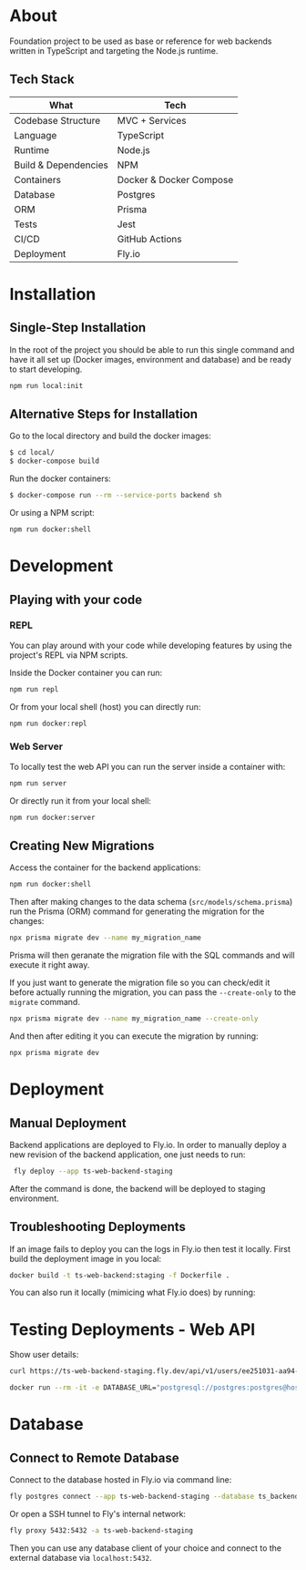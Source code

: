 # About

Foundation project to be used as base or reference for web backends written in TypeScript and targeting the Node.js runtime.

## Tech Stack

| What | Tech |
| -------- | ------- |
| Codebase Structure | MVC + Services |
| Language | TypeScript |
| Runtime | Node.js     |
| Build & Dependencies | NPM |
| Containers | Docker & Docker Compose |
| Database | Postgres |
| ORM | Prisma |
| Tests | Jest |
| CI/CD | GitHub Actions |
| Deployment | Fly.io |


# Installation

## Single-Step Installation

In the root of the project you should be able to run this single command and
have it all set up (Docker images, environment and database) and be ready to start
developing.

```sh
npm run local:init
```

## Alternative Steps for Installation

Go to the local directory and build the docker images:

```sh
$ cd local/
$ docker-compose build
```

Run the docker containers:

```sh
$ docker-compose run --rm --service-ports backend sh
```

Or using a NPM script:

```sh
npm run docker:shell
```

# Development

## Playing with your code

### REPL

You can play around with your code while developing features by using the project's REPL via NPM scripts.

Inside the Docker container you can run:

```sh
npm run repl
```

Or from your local shell (host) you can directly run:

```sh
npm run docker:repl
```

### Web Server

To locally test the web API you can run the server inside a container with:

```sh
npm run server
```

Or directly run it from your local shell:

```sh
npm run docker:server
```

## Creating New Migrations

Access the container for the backend applications:

```sh
npm run docker:shell
```

Then after making changes to the data schema (`src/models/schema.prisma`)
run the Prisma (ORM) command for generating the migration for the changes:

```sh
npx prisma migrate dev --name my_migration_name
```

Prisma will then geranate the migration file with the SQL commands and will
execute it right away.

If you just want to generate the migration file so you can check/edit it before
actually running the migration, you can pass the `--create-only` to the
`migrate` command.

```sh
npx prisma migrate dev --name my_migration_name --create-only
```

And then after editing it you can execute the migration by running:

```sh
npx prisma migrate dev
```

# Deployment

## Manual Deployment

Backend applications are deployed to Fly.io. In order to manually deploy a new revision of the backend
application, one just needs to run:

```sh
 fly deploy --app ts-web-backend-staging
```

After the command is done, the backend will be deployed to staging environment.

## Troubleshooting Deployments

If an image fails to deploy you can the logs in Fly.io then test it locally. First build the
deployment image in you local:

```sh
docker build -t ts-web-backend:staging -f Dockerfile .
```

You can also run it locally (mimicing what Fly.io does) by running:


# Testing Deployments - Web API

Show user details:

```sh
curl https://ts-web-backend-staging.fly.dev/api/v1/users/ee251031-aa94-46a2-b80c-aab671b48063
```

```sh
docker run --rm -it -e DATABASE_URL="postgresql://postgres:postgres@host.docker.internal:5438/ts_web_backend_dev?schema=public" -p 3001:3000 ts-web-backend:staging
```

# Database

## Connect to Remote Database

Connect to the database hosted in Fly.io via command line:

```sh
fly postgres connect --app ts-web-backend-staging --database ts_backend_database_staging
```

Or open a SSH tunnel to Fly's internal network:

```sh
fly proxy 5432:5432 -a ts-web-backend-staging
```

Then you can use any database client of your choice and connect to the external
database via `localhost:5432`.
